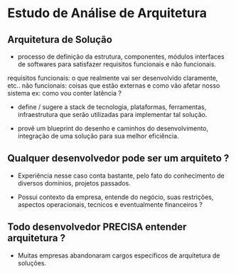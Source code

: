 # Estudo de Análise de Arquitetura

## Arquitetura de Solução
- processo de definição da estrutura, componentes, módulos interfaces de softwares para satisfazer requisitos funcionais e não funcionais.

requisitos funcionais: o que realmente vai ser desenvolvido claramente, etc..
não funcionais: coisas que estão externas e como vão afetar nosso sistema ex: como vou conter latência ?

- define / sugere a stack de tecnologia, plataformas, ferramentas, infraestrutura que serão utilizadas para implementar tal solução.

- provê um blueprint do desenho e caminhos do desenvolvimento, integração de uma solução para sua melhor eficiência.

## Qualquer desenvolvedor pode ser um arquiteto ?
- Experiência nesse caso conta bastante, pelo fato do conhecimento de diversos domínios, projetos passados.

- Possui contexto da empresa, entende do negócio, suas restrições, aspectos operacionais, tecnicos e eventualmente financeiros ?

## Todo desenvolvedor PRECISA entender arquitetura ?
- Muitas empresas abandonaram cargos específicos de arquitetura de soluções.



